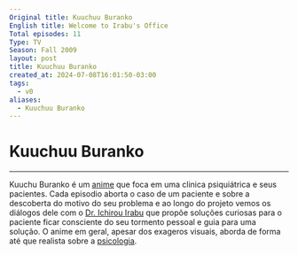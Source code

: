 ```yaml
---
Original title: Kuuchuu Buranko
English title: Welcome to Irabu's Office
Total episodes: 11
Type: TV
Season: Fall 2009
layout: post
title: Kuuchuu Buranko
created_at: 2024-07-08T16:01:50-03:00
tags:
  - v0
aliases:
  - Kuuchuu Buranko
---
```

# Kuuchuu Buranko
---

Kuuchu Buranko é um [anime](_draft/2024/08/2024-07-08-Anime.md) que foca em uma clinica psiquiátrica e seus pacientes. Cada episodio aborta o caso de um paciente e sobre a descoberta do motivo do seu problema e ao longo do projeto vemos os diálogos dele com o [Dr. Ichirou Irabu](Ichirou%20Irabu) que propõe soluções curiosas para o paciente ficar consciente do seu tormento pessoal e guia para uma solução. O anime em geral, apesar dos exageros visuais, aborda de forma até que realista sobre a [psicologia](_draft/2024/08/2024-07-08-Psicologia.md).